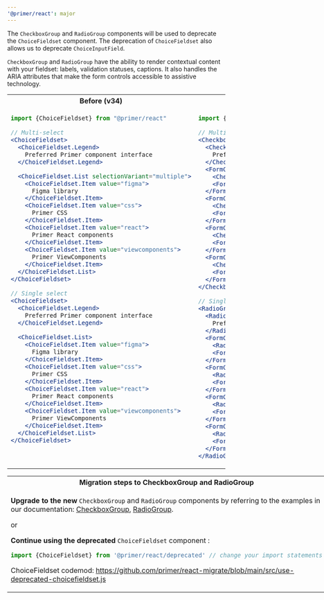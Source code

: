 ```yaml
---
'@primer/react': major
---
```


The `CheckboxGroup` and `RadioGroup` components will be used to deprecate the `ChoiceFieldset` component. The deprecation of `ChoiceFieldset` also allows us to deprecate `ChoiceInputField`.

`CheckboxGroup` and `RadioGroup` have the ability to render contextual content with your fieldset: labels, validation statuses, captions. It also handles the ARIA attributes that make the form controls accessible to assistive technology.

<table>
<tr>
<th> Before (v34)</th> <th> After (v35)</th>
</tr>
<tr>
<td valign="top">

```jsx
import {ChoiceFieldset} from "@primer/react"

// Multi-select
<ChoiceFieldset>
  <ChoiceFieldset.Legend>
    Preferred Primer component interface
  </ChoiceFieldset.Legend>

  <ChoiceFieldset.List selectionVariant="multiple">
    <ChoiceFieldset.Item value="figma">
      Figma library
    </ChoiceFieldset.Item>
    <ChoiceFieldset.Item value="css">
      Primer CSS
    </ChoiceFieldset.Item>
    <ChoiceFieldset.Item value="react">
      Primer React components
    </ChoiceFieldset.Item>
    <ChoiceFieldset.Item value="viewcomponents">
      Primer ViewComponents
    </ChoiceFieldset.Item>
  </ChoiceFieldset.List>
</ChoiceFieldset>

// Single select
<ChoiceFieldset>
  <ChoiceFieldset.Legend>
    Preferred Primer component interface
  </ChoiceFieldset.Legend>

  <ChoiceFieldset.List>
    <ChoiceFieldset.Item value="figma">
      Figma library
    </ChoiceFieldset.Item>
    <ChoiceFieldset.Item value="css">
      Primer CSS
    </ChoiceFieldset.Item>
    <ChoiceFieldset.Item value="react">
      Primer React components
    </ChoiceFieldset.Item>
    <ChoiceFieldset.Item value="viewcomponents">
      Primer ViewComponents
    </ChoiceFieldset.Item>
  </ChoiceFieldset.List>
</ChoiceFieldset>

```

</td>
<td valign="top">

```jsx
import {FormGroup, Checkbox} from "@primer/react"

// Multi-select
<CheckboxGroup>
  <CheckboxGroup.Label>
    Preferred Primer component interface
  </CheckboxGroup.Label>
  <FormControl>
    <Checkbox value="figma" />
    <FormControl.Label>Figma</FormControl.Label>
  </FormControl>
  <FormControl>
    <Checkbox value="css" />
    <FormControl.Label>CSS</FormControl.Label>
  </FormControl>
  <FormControl>
    <Checkbox value="react" />
    <FormControl.Label>Primer React components</FormControl.Label>
  </FormControl>
  <FormControl>
    <Checkbox value="viewcomponents" />
    <FormControl.Label>Primer ViewComponents</FormControl.Label>
  </FormControl>
</CheckboxGroup>

// Single select
<RadioGroup name="preferred-primer">
  <RadioGroup.Label>
    Preferred Primer component interface
  </RadioGroup.Label>
  <FormControl>
    <Radio value="figma" />
    <FormControl.Label>Figma</FormControl.Label>
  </FormControl>
  <FormControl>
    <Radio value="css" />
    <FormControl.Label>CSS</FormControl.Label>
  </FormControl>
  <FormControl>
    <Radio value="react" />
    <FormControl.Label>Primer React components</FormControl.Label>
  </FormControl>
  <FormControl>
    <Radio value="viewcomponents" />
    <FormControl.Label>Primer ViewComponents</FormControl.Label>
  </FormControl>
</RadioGroup>
```

</td>
</tr>
</table>
<table style="display: table">
<tr><th>Migration steps to CheckboxGroup and RadioGroup</th></tr>
<tr>
<td>

<strong>Upgrade to the new</strong> `CheckboxGroup` and `RadioGroup` components by referring to the examples in our documentation: [CheckboxGroup](https://primer.style/react/CheckboxGroup), [RadioGroup](https://primer.style/react/RadioGroup).

or

<strong>Continue using the deprecated</strong> `ChoiceFieldset` component :

```js
import {ChoiceFieldset} from '@primer/react/deprecated' // change your import statements
```

ChoiceFieldset codemod: https://github.com/primer/react-migrate/blob/main/src/use-deprecated-choicefieldset.js

</td>
</tr>
</table>
